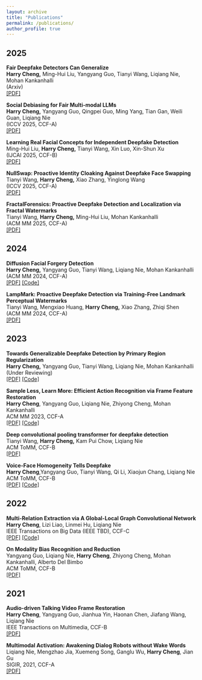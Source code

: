 ```yaml
---
layout: archive
title: "Publications"
permalink: /publications/
author_profile: true
---
```


<!-- {% if author.googlescholar %}
  You can also find my articles on <u><a href="{{author.googlescholar}}">my Google Scholar profile</a>.</u>
{% endif %}

{% include base_path %} -->

<!-- {% for post in site.publications reversed %}
  {% include archive-single.html %}
{% endfor %} -->

## 2025

**Fair Deepfake Detectors Can Generalize**<br />**Harry Cheng,** Ming-Hui Liu, Yangyang Guo, Tianyi Wang, Liqiang Nie, Mohan Kankanhalli<br />
(Arxiv)<br />
[[PDF]](https://arxiv.org/abs/2408.06569) <br />

**Social Debiasing for Fair Multi-modal LLMs**<br />**Harry Cheng,** Yangyang Guo, Qingpei Guo, Ming Yang, Tian Gan, Weili Guan, Liqiang Nie<br />
(ICCV 2025, CCF-A)<br />
[[PDF]](https://arxiv.org/abs/2408.06569) <br />

**Learning Real Facial Concepts for Independent Deepfake Detection**<br />Ming-Hui Liu, **Harry Cheng,** Tianyi Wang, Xin Luo, Xin-Shun Xu<br />
(IJCAI 2025, CCF-B)<br />
[[PDF]](https://arxiv.org/abs/2505.04460) <br />

**NullSwap: Proactive Identity Cloaking Against Deepfake Face Swapping**<br />Tianyi Wang, **Harry Cheng,** Xiao Zhang, Yinglong Wang<br />
(ICCV 2025, CCF-A)<br />
[[PDF]](https://arxiv.org/abs/2503.18678) <br />

**FractalForensics: Proactive Deepfake Detection and Localization via Fractal Watermarks**<br />Tianyi Wang, **Harry Cheng,** Ming-Hui Liu, Mohan Kankanhalli<br />
(ACM MM 2025, CCF-A)<br />
[[PDF]](https://arxiv.org/abs/2504.09451) <br />

## 2024

**Diffusion Facial Forgery Detection**<br />**Harry Cheng,** Yangyang Guo, Tianyi Wang, Liqiang Nie, Mohan Kankanhalli<br />
(ACM MM 2024, CCF-A)<br />
[[PDF]](https://dl.acm.org/doi/10.1145/3664647.3680797)  [[Code]](https://github.com/xaCheng1996/DiFF)<br />

**LampMark: Proactive Deepfake Detection via Training-Free Landmark Perceptual Watermarks**<br />Tianyi Wang, Mengxiao Huang, **Harry Cheng,** Xiao Zhang, Zhiqi Shen<br />
(ACM MM 2024, CCF-A)<br />
[[PDF]](https://arxiv.org/abs/2401.15859) <br />


## 2023

**Towards Generalizable Deepfake Detection by Primary Region Regularization**<br />**Harry Cheng,** Yangyang Guo, Tianyi Wang, Liqiang Nie, Mohan Kankanhalli<br />
(Under Reviewing)<br />
[[PDF]](https://arxiv.org/abs/2307.12534)  [[Code]](https://github.com/xaCheng1996/PRLE)<br />

**Sample Less, Learn More: Efficient Action Recognition via Frame Feature Restoration**<br />**Harry Cheng**, Yangyang Guo, Liqiang Nie, Zhiyong Cheng, Mohan Kankanhalli<br />
ACM MM 2023, CCF-A<br />
[[PDF]](https://arxiv.org/abs/2307.14866)  [[Code]](https://github.com/xaCheng1996/SLLM)<br />

**Deep convolutional pooling transformer for deepfake detection** <br />Tianyi Wang, **Harry Cheng,** Kam Pui Chow, Liqiang Nie <br />
ACM ToMM, CCF-B <br />
[[PDF]]((https://dl.acm.org/doi/abs/10.1145/3588574))

**Voice-Face Homogeneity Tells Deepfake**<br />
**Harry Cheng**,Yangyang Guo, Tianyi Wang, Qi Li, Xiaojun Chang, Liqiang Nie<br />
ACM ToMM, CCF-B <br />
[[PDF]](https://arxiv.org/abs/2203.02195)  [[Code]](https://github.com/xaCheng1996/VFD)<br />

## 2022

**Multi-Relation Extraction via A Global-Local Graph Convolutional Network**<br />
**Harry Cheng**, Lizi Liao, Linmei Hu, Liqiang Nie<br />
IEEE Transactions on Big Data (IEEE TBD), CCF-C <br />
[[PDF]](https://ieeexplore.ieee.org/document/9684942)  [[Code]](https://github.com/xaCheng1996/Code-for-GAME)<br />

**On Modality Bias Recognition and Reduction** <br />
Yangyang Guo, Liqiang Nie, **Harry Cheng**, Zhiyong Cheng, Mohan Kankanhalli, Alberto Del Bimbo <br />
ACM ToMM, CCF-B <br />
[[PDF]](https://arxiv.org/abs/2202.12690)

## 2021

**Audio-driven Talking Video Frame Restoration**<br />
**Harry Cheng**, Yangyang Guo, Jianhua Yin, Haonan Chen, Jiafang Wang, Liqiang Nie<br />
IEEE Transactions on Multimedia, CCF-B<br />
[[PDF]](https://ieeexplore.ieee.org/document/9563268/) <br />

**Multimodal Activation: Awakening Dialog Robots without Wake Words**<br />
Liqiang Nie, Mengzhao Jia, Xuemeng Song, Ganglu Wu, **Harry Cheng**, Jian Gu<br />
SIGIR, 2021, CCF-A <br />
[[PDF]](https://dl.acm.org/doi/10.1145/3404835.3462964) <br />
